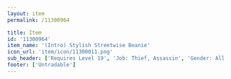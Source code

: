 ```yaml
---
layout: item
permalink: /11300964

title: Item
id: '11300964'
item_name: '(Intro) Stylish Streetwise Beanie'
icon_url: 'item/icon/11300011.png'
sub_header: ['Requires Level 19', 'Job: Thief, Assassin', 'Gender: All']
footer: ['Untradable']
---
```


